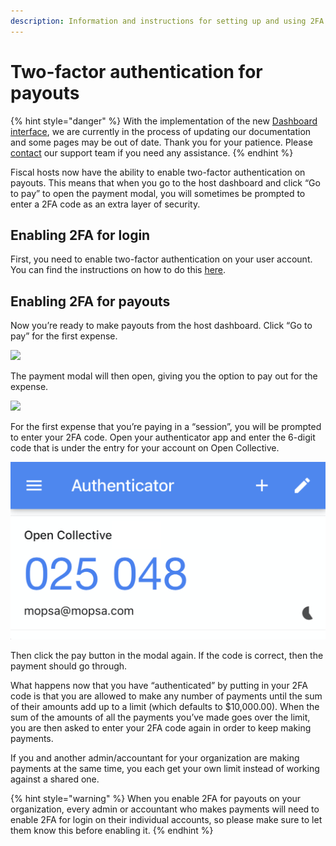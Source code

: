 ```yaml
---
description: Information and instructions for setting up and using 2FA for payouts.
---
```


# Two-factor authentication for payouts

{% hint style="danger" %}
With the implementation of the new [Dashboard interface](https://docs.opencollective.com/help/product/understanding-your-dashboard), we are currently in the process of updating our documentation and some pages may be out of date. Thank you for your patience. Please [contact](https://opencollective.com/contact) our support team if you need any assistance.
{% endhint %}

Fiscal hosts now have the ability to enable two-factor authentication on payouts. This means that when you go to the host dashboard and click “Go to pay” to open the payment modal, you will sometimes be prompted to enter a 2FA code as an extra layer of security.

## Enabling 2FA for login

First, you need to enable two-factor authentication on your user account. You can find the instructions on how to do this [here](../../product/two-factor-authentication.md).&#x20;

## Enabling 2FA for payouts

Now you’re ready to make payouts from the host dashboard. Click “Go to pay” for the first expense.

![](../../.gitbook/assets/FiscalHosts\_Payouts\_Twofactor\_2021-07-5.png)

The payment modal will then open, giving you the option to pay out for the expense.

![](../../.gitbook/assets/FiscalHosts\_Payouts\_Twofactor\_Payexpense\_2021-07-5.png)

For the first expense that you’re paying in a “session”, you will be prompted to enter your 2FA code. Open your authenticator app and enter the 6-digit code that is under the entry for your account on Open Collective.&#x20;

![If you use Google Authenticator, this is what an entry for Open Collective might look like.](<../../.gitbook/assets/Screenshot 2020-11-20 at 12.58.01.png>)

Then click the pay button in the modal again. If the code is correct, then the payment should go through.

What happens now that you have “authenticated” by putting in your 2FA code is that you are allowed to make any number of payments until the sum of their amounts add up to a limit (which defaults to $10,000.00). When the sum of the amounts of all the payments you’ve made goes over the limit, you are then asked to enter your 2FA code again in order to keep making payments.

If you and another admin/accountant for your organization are making payments at the same time, you each get your own limit instead of working against a shared one.

{% hint style="warning" %}
When you enable 2FA for payouts on your organization, every admin or accountant who makes payments will need to enable 2FA for login on their individual accounts, so please make sure to let them know this before enabling it.
{% endhint %}
